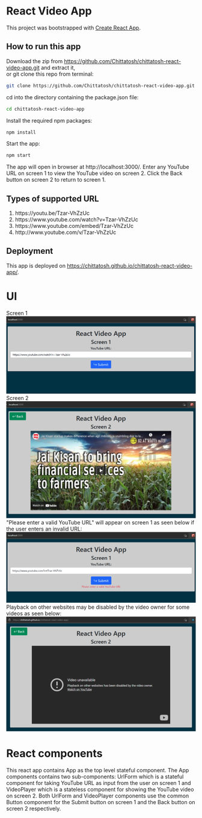 # React Video App

This project was bootstrapped with [Create React App](https://github.com/facebook/create-react-app).

## How to run this app

Download the zip from https://github.com/Chittatosh/chittatosh-react-video-app.git and extract it,\
or git clone this repo from terminal:
```bash
git clone https://github.com/Chittatosh/chittatosh-react-video-app.git
```
cd into the directory containing the package.json file:
```bash
cd chittatosh-react-video-app
```
Install the required npm packages:
```bash
npm install
```
Start the app:
```bash
npm start
```
The app will open in browser at http://localhost:3000/.
Enter any YouTube URL on screen 1 to view the YouTube video on screen 2. Click the Back button on screen 2 to return to screen 1.

## Types of supported URL
<ol>
  <li>https://youtu.be/Tzar-VhZzUc</li>
  <li>https://www.youtube.com/watch?v=Tzar-VhZzUc</li>
  <li>https://www.youtube.com/embed/Tzar-VhZzUc</li>
  <li>http://www.youtube.com/v/Tzar-VhZzUc</li>
</ol>

## Deployment
This app is deployed on https://chittatosh.github.io/chittatosh-react-video-app/.

# UI
Screen 1
![Screen 1](Screen1.png "Screen 1")
Screen 2
![Screen 2](Screen2.png "Screen 2")
"Please enter a valid YouTube URL" will appear on screen 1 as seen below if the user enters an invalid URL:
![Screen 3](Screen3.png "Screen 3")
Playback on other websites may be disabled by the video owner for some videos as seen below:
![Screen 4](Screen4.png "Screen 4")

# React components
This react app contains App as the top level stateful component. The App components contains two sub-components: UrlForm which is a stateful component for taking YouTube URL as input from the user on screen 1 and VideoPlayer which is a stateless component for showing the YouTube video on screen 2. Both UrlForm and VideoPlayer components use the common Button component for the Submit button on screen 1 and the Back button on screen 2 respectively.